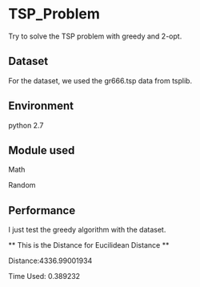 # TSP_Problem
Try to solve the TSP problem with greedy and 2-opt.

## Dataset
 For the dataset, we used the gr666.tsp data from tsplib.
 
## Environment
 python 2.7
 
## Module used
  Math 
  
  Random

## Performance
I just test the greedy algorithm with the dataset.

** This is the Distance for Eucilidean Distance **

Distance:4336.99001934

Time Used: 0.389232

